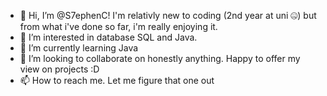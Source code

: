 - 👋 Hi, I’m @S7ephenC! I'm relativly new to coding (2nd year at uni 🤐) but from what i've done so far, i'm really enjoying it.
- 👀 I’m interested in database SQL and Java.
- 🌱 I’m currently learning Java
- 💞️ I’m looking to collaborate on honestly anything. Happy to offer my view on projects :D
- 📫 How to reach me. Let me figure that one out
